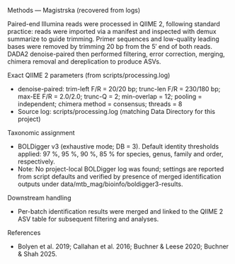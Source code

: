 Methods — Magistrska (recovered from logs)

Paired-end Illumina reads were processed in QIIME 2, following standard practice: reads were imported via a manifest and inspected with demux summarize to guide trimming. Primer sequences and low-quality leading bases were removed by trimming 20 bp from the 5′ end of both reads. DADA2 denoise-paired then performed filtering, error correction, merging, chimera removal and dereplication to produce ASVs.

Exact QIIME 2 parameters (from scripts/processing.log)
- denoise-paired: trim-left F/R = 20/20 bp; trunc-len F/R = 230/180 bp; max-EE F/R = 2.0/2.0; trunc-Q = 2; min-overlap = 12; pooling = independent; chimera method = consensus; threads = 8
- Source log: scripts/processing.log (matching Data Directory for this project)

Taxonomic assignment
- BOLDigger v3 (exhaustive mode; DB = 3). Default identity thresholds applied: 97 %, 95 %, 90 %, 85 % for species, genus, family and order, respectively.
- Note: No project-local BOLDigger log was found; settings are reported from script defaults and verified by presence of merged identification outputs under data/mtb_mag/bioinfo/boldigger3-results.

Downstream handling
- Per-batch identification results were merged and linked to the QIIME 2 ASV table for subsequent filtering and analyses.

References
- Bolyen et al. 2019; Callahan et al. 2016; Buchner & Leese 2020; Buchner & Shah 2025.

